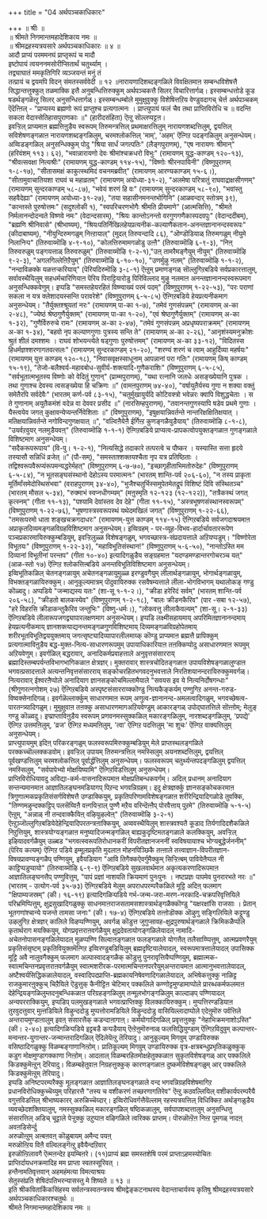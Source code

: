 +++
title = "04 अर्थपञ्चकाधिकारः"

+++
॥ श्रीः ॥  
॥ श्रीमते निगमान्तमहादेशिकाय नमः ॥  
॥ श्रीमद्रहस्यत्रयसारे अर्थपञ्चकाधिकारः ॥ ४ ॥  
आदौ प्राप्यं परममनघं प्राप्तृरूपं च मादौ  
इष्टोपायं त्वयननमसोरीप्सितार्थं चतुर्थ्याम् ।  
तद्व्याघातं ममकृतिगिरि व्यञ्जयन्तं मनुं तं  
तत्प्रायं च द्वयमपि विदन् संमतस्सर्ववेदी ॥ १२ ॥नारायणादिशब्दङ्गळिले विवक्षितमाऩ सम्बन्धविशेषत्तै सिद्धान्तत्तुक्कुत् तळमाक्कि इत्तै अनुबन्धित्तिरुक्कुम् अर्थपञ्चकत्तै सिलर् विचारित्तार्गळ्। इस्सम्बन्धत्तोडे कूड षडर्थङ्गळॆऩ्ऱु सिलर् अनुसन्धित्तार्गळ्। इस्सम्बन्धम्बोले मुमुक्षुवुक्कु विशेषित्तऱिय वेण्डुवदागच् चेर्त्त अर्थपञ्चकम् ऎदॆऩ्ऩिल् - "प्राप्यस्य ब्रह्मणो रूपं प्राप्तुश्च प्रत्यगात्मनः । प्राप्त्युपायं फलं चैव तथा प्राप्तिविरोधि च ॥ वदन्ति सकला वेदास्सेतिहासपुराणकाः ॥" (हारीदसंहिता) ऎऩ्ऱु सॊल्लप्पट्टऩ।  
इवऱ्ऱिल् प्राप्यमाऩ ब्रह्मत्तिऩुडैय स्वरूपम् तिरुमन्त्रत्तिल् प्रथमाक्षरत्तिलुम् नारायणशब्दत्तिलुम्, द्वयत्तिल् सविशेषणङ्गळाऩ नारायणशब्दङ्गळिलुम्, चरमश्लोकत्तिल् 'माम्', 'अहम्' ऎऩ्गिऱ पदङ्गळिलुम् अनुसन्धेयम्। अव्विडङ्गळिल् अनुसन्धिक्कुम् पोदु "श्रिया सार्धं जगत्पतिः" (लैङ्गपुराणम्), "एष नारायणः श्रीमान्" (हरिवंशम् ११३। ६२), "भवान्नारायणो देवः श्रीमांश्चक्रधरो विभुः" (रामायणम् युद्ध-काण्डम् १२०-१३), "श्रीवत्सवक्षा नित्यश्रीः" (रामायणम् युद्ध-काण्डम् ११४-१५), "विष्णोः श्रीरनपायिनी" (विष्णुपुराणम् १-८-१७), "सीतासमक्षं काकुत्स्थमिदं वचनमब्रवीत्" (रामायणम् आरण्यकाण्डम् १५-६।), "सीतामुवाचातियशा राघवं च महाव्रतम्" (रामायणम् अयोध्या-३१-२), "अलमेषा परित्रातुं राघवाद्राक्षसीगणम्" (रामायणम् सुन्दरकाण्डम् ५८-८७), "भवेयं शरणं हि वः" (रामायणम् सुन्दरकाण्डम् ५८-९०), "भवांस्तु सहवैदेह्या" (रामायणम् अयोध्या-३१-२७), "तया सहासीनमनन्तभोगिनि" (आळवन्दार् स्तोत्रम् ३९), "कान्तस्ते पुरुषोत्तमः" (सदुश्लोकी १), "स्वपरिचरणभोगैः श्रीमति प्रीयमाणे" (आत्मसित्ति), "श्रीमते निर्मलानन्दोदन्वते विष्णवे नमः" (वेदान्दसारम्), "श्रियः कान्तोऽनन्तो वरगुणगणैकास्पदवपुः" (वेदान्ददीबम्), "ब्रह्मणि श्रीनिवासे" (श्रीभाष्यम्), "श्रियःपतिर्निखिलहेयप्रत्यनीक-कल्याणैकतान-अनन्तज्ञानानन्दस्वरूपः" (कीदाबाष्यम्), "नीयुन्दिरुमगळुम् निऩ्ऱायाल्" (मुदल् तिरुवन्दादि ८६), "ऒण्डॊडियाळ् तिरुमगळुम् नीयुमे निलानिऱ्प" (तिरुवाय्मॊऴि ४-९-१०), "कोलत्तिरुमामगळोडु उऩ्ऩै" (तिरुवाय्मॊऴि ६-९-३), "निऩ् तिरुवरुळुम् पङ्गयत्ताळ् तिरुवरुळुम्" (तिरुवाय्मॊऴि ९-२-१),"उऩ् तामरैमङ्गैयुम् नीयुम्" (तिरुवाय्मॊऴि ९-२-३), "अगलगिल्लेऩिऱैयुम्" (तिरुवाय्मॊऴि ६-१०-१०), "उणर्मुऴु नलम्" (तिरुवाय्मॊऴि १-१-२), "नन्दाविळक्के यळत्तऱ्करियाय्" (पॆरियदिरुमॊऴि ३-८-१) ऎऩ्ऱुम् प्रमाणङ्गळ् सॊल्लुगिऱबडिये सर्वप्रकारत्तालुम्, सर्वावस्थैयिलुम् सहधर्मचारिणियाऩ पॆरिय पिराट्टियारोडु पिरिविल्लाद मुऴु नलमाऩ अनन्तज्ञानानन्दस्वरूपमाग अनुसन्धिक्कवेणुम्। इप्पडि "समस्तहेयरहितं विष्ण्वाख्यं परमं पदम्" (विष्णुपुराणम् १-२२-५३), "परः पराणां सकला न यत्र क्लेशादयस्सन्ति परावरेशे" (विष्णुपुराणम् ६-५-८५) ऎऩ्गिऱबडिये हेयप्रत्यनीकमाग अनुसन्धेयम्। "तैर्युक्तश्श्रूयतां नरः" (रामायणम् पा-का १-७), "तमेवं गुणसंपन्नम्" (रामायणम् अ-का २-४८), "ज्येष्ठं श्रेष्ठगुणैर्युक्तम्" (रामायणम् पा-का १-२०), "एवं श्रेष्ठगुणैर्युक्तम्" (रामायणम् अ-का १-३२), "गुणैर्विरुरुचे रामः" (रामायणम् अ-का २-४७), "तमेवं गुणसंपन्नम् अप्रधृष्यपराक्रमम्" (रामायणम् अ-का १-३४), "बहवो नृप कल्याणगुणाः पुत्रस्य सन्ति ते" (रामायणम् अ-का २-२६), "आनृशंस्यमनुक्रोशः श्रुतं शीलं दमश्शमः । राघवं शोभयन्त्येते षड्गुणाः पुरुषोत्तमम्" (रामायणम् अ-का ३३-१२), "विदितस्स हिधर्मज्ञश्शरणागतवत्सलः" (रामायणम् सुन्दरकाण्डम् २१-२०), "शरण्यं शरणं च त्वाम् आहुर्दिव्या महर्षयः" (रामायणम् युत्त काण्डम् १२०-१८), "निवासवृक्षस्साधूनाम् आपन्नानां परा गतिः" (रामायणम् किष् काण्डम् १५-१९), "तेजो-बलैश्वर्य-महावबोध-सुवीर्य-शक्त्यादि-गुणैकराशिः" (विष्णुपुराणम् ६-५-८५), "सर्वभूतात्मभूतस्य विष्णोः को वेदितुं गुणान्" (प्राम्मपुराणम्), "यथा रत्नानि जलधेः असङ्ख्येयानि पुत्रक । तथा गुणाश्च देवस्य त्वसङ्ख्येया हि चक्रिणः ॥" (वामऩपुराणम् ७४-४०), "वर्षायुतैर्यस्य गुणा न शक्या वक्तुं समेतैरपि सर्वदेवैः" (भारतम् कर्ण-पर्व ८३-१५), "चतुर्मुखायुर्यदि कोटिवक्त्रो भवेन्नरः क्वापि विशुद्धचेताः । स ते गुणानाम् अयुतैकमंशं वदेन्न वा देववर प्रसीद ॥" (नारसिम्हपुराणम्), "तवानन्तगुणस्यापि षडेव प्रथमे गुणाः । यैस्त्वयेव जगत् कुक्षावन्येप्यन्तर्निवेशिताः ॥" (विष्णुपुराणम्), "इषुक्षयान्निवर्तन्ते नान्तरिक्षक्षितिक्षयात् । मतिक्षयान्निवर्तन्ते नगोविन्दगुणक्षयात् ॥", "वल्विऩैयेऩै ईर्गिऩ्ऱ कुणङ्गळैयुडैयाय्" (तिरुवाय्मॊऴि ८-१-८), "उयर्वऱवुयर् नलमुडैयवऩ्" (तिरुवाय्मॊऴि १-१-१) ऎऩ्गिऱबडिये प्राप्यत्व-प्रापकत्वोपयुक्तङ्गळाऩ गुणङ्गळाले विशिष्टमाग अनुसन्धेयम्।  
"सदैकरूपरूपाय" (वि-पु। १-२-१), "नित्यसिद्धे तदाकारे तत्परत्वे च पौष्कर । यस्यास्ति सत्ता हृदये तस्यासौ सन्निधिं व्रजेत् ॥" (पौ-सम्), "समस्ताश्शक्तयश्चैता नृप यत्र प्रतिष्ठिताः । तद्विश्वरूपवैरूप्यंरूपमन्यद्धरेर्महत्" (विष्णुपुराणम् ६-७-७०), "इच्छागृहीताभिमतोरुदेहः" (विष्णुपुराणम् ६-५-८४), "न भूतसङ्घसंस्थानो देहोऽस्य परमात्मनः" (भारतम् शान्ति-पर्व २०६-६०), "न तस्य प्राकृता मूर्तिर्मांसमेदोस्थिसंभवा" (वराहपुराणम् ३४-४०), "भुजैश्चतुर्भिस्समुपेतमेतद्रूपं विशिष्टं दिवि संस्थितञ्च" (भारतम् मौसल ५-३४), "रुक्माभं स्वप्नधीगम्यम्" (मऩुस्मृति १२-१२३ (१२-१२२)), "तत्रैकस्थं जगत् कृत्स्नम्" (गीता ११-१३), "पश्यामि देवांस्तव देव देहे" (गीता ११-१५), "अस्त्रभूषणसंस्थानस्वरूपम्" (विष्णुपुराणम् १-२२-७६), "भूषणास्त्रस्वरूपस्थं यथेदमखिलं जगत्" (विष्णुपुराणम् १-२२-६६), "तमसःपरमो धाता शङ्खचक्रगदाधरः" (रामायणम्-युत्त काण्डम् ११४-१५) ऎऩ्गिऱबडिये सर्वजगदाश्रयमाऩ अप्राकृतदिव्यमङ्गळविग्रहविशिष्टमाग अनुसन्धेयम्। इव्विग्रहम् - पर-व्यूह-विभव-हार्दार्चावताररूपेण पञ्चप्रकारमायिरुक्कुम्बडियुम्, इवऱ्ऱिलुळ्ळ विशेषङ्गळुम्, भगवच्छास्त्र-संप्रदायत्ताले अऱियप्पडुम्। "विष्णोरेता विभूतयः" (विष्णुपुराणम् १-२२-३२), "महाविभूतिसंस्थान!" (विष्णुपुराणम् ५-६-५०), "नान्तोऽस्ति मम दिव्यानां विभूतीनां परन्तप" (गीता १०-४०) इत्यादिगळुडैय सङ्ग्रहमाऩ "यदण्डमण्डान्तरगोचरञ्च यत्" (आळ-स्तो १७) ऎऩ्गिऱ श्लोकत्तिऩ्बडिये अनन्तविभूतिविशिष्टमाग अनुसन्धेयम्।  
इव्विभूतिकळिल् चेतनङ्गळायुम् अचेतनङ्गळायुमुळ्ळ इरण्डुवगैयुम् लीलार्थङ्गळायुम्, भोगार्थङ्गळायुम्, विभक्तङ्गळायिरुक्कुम्। आनुकूल्यमात्रम् पॊदुवायिरुक्क रसवैषम्यत्ताले लीला-भोगविभागम् यथालोकङ् गण्डु कॊळ्वदु। अप्पडिये "जन्माद्यस्य यतः" (शा-सू १-१-२।), "क्रीडा हरेरिदं सर्वम्" (भारतम् शान्ति-पर्व २०६-५८), "क्रीडतो बालकस्येव" (विष्णुपुराणम् १-२-१८), "बालः क्रीडनकैरिव" (पार -सबा १२-५७), "हरे विहरसि क्रीडाकन्तुकैरिव जन्तुभिः" (विष्णु-धर्मः।), "लोकवत्तु लीलाकैवल्यम्" (शा-सू। २-१-३३) ऎऩ्गिऱबडिये लीलारूपजगद्व्यापारलक्षणमाग अनुसन्धेयम्। इप्पडि लक्ष्मीसहायमाय् अपरिमितज्ञानानन्दमाय् हेयप्रत्यनीकमाय् ज्ञानशक्त्याद्यनन्तमङ्गळगुणविशिष्टमाय् दिव्यमङ्गळविग्रहोपेतमाय् शरीरभूतविभूतिद्वययुक्तमाय् जगत्सृष्ट्यादिव्यापारलीलमाय्क् कॊण्डु प्राप्यमाऩ ब्रह्मत्तै प्रापिक्कुम् प्रत्यगात्माविऩुडैय बद्ध-मुक्त-नित्य-साधारणरूपमुम् उपायाधिकारियाऩ तऩक्किप्पोदु असाधारणमाऩ रूपमुम् अऱियवेणुम्। इवर्गळिल् बद्धरावार्, अनादिकर्मप्रवाहत्ताले अनुवृत्तसंसारराय् ब्रह्मादिस्तम्बपर्यन्तविभागभागिकळाऩ क्षेत्रज्ञर्। मुक्तरावार् शास्त्रचोदितङ्गळाऩ उपायविशेषङ्गळालुण्डाऩ भगवत्प्रसादत्ताले अत्यन्तनिवृत्तसंसारराय् सङ्कोचरहितभगवदनुभवत्ताले निरतिशयानन्दरायिरुक्कुमवर्गळ्। नित्यरावार् ईश्वरऩैप्पोले अनादियाग ज्ञानसङ्कोचमिल्लामैयाले "सवयस इव ये नित्यनिर्दोषगन्धाः" (श्रीगुणरत्नगोशम् २७) ऎऩ्गिऱबडिये अस्पृष्टसंसारराय्क्कॊण्डु नित्यकैङ्कर्यम् पण्णुगिऱ अनन्त-गरुड-विष्वक्सेनादिगळ्। इवर्गळॆल्लार्क्कुम् साधारणमाऩ रूपम् अणुत्व-ज्ञानानन्द-अमलत्वादिगळुम्, भगवच्छेषत्व-पारतन्त्र्यादिगळुम्। मुमुक्षुवाऩ तऩक्कु असाधारणमागअऱियवेण्डुम् आकारङ्गळ् उपोद्घातत्तिले सॊऩ्ऩोम्; मेलुङ् गण्डु कॊळ्वदु। इप्प्राप्ताविऩुडैय स्वरूपम् प्रणवनमस्सुक्कळिल् मकारङ्गळिलुम्, नारशब्दङ्गळिलुम्, 'प्रपद्ये' ऎऩ्गिऱ उत्तमऩिलुम्, 'व्रज' ऎऩ्गिऱ मध्यमऩिलुम्, 'त्वा' ऎऩ्गिऱ पदत्तिलुम् 'मा शुचः' ऎऩ्गिऱ वाक्यत्तिलुम् अनुसन्धेयम्।  
प्राप्त्युपायमुम् इदिऩ् परिकरङ्गळुम् फलस्वरूपमिरुक्कुम्बडियुम् मेले प्राप्तस्थलङ्गळिले परक्कच्चॊल्लक्कडवोम्। इवऱ्ऱिल् उपायम् तिरुमन्त्रत्तिल् नमस्सिलुम् अयनशब्दत्तिलुम्, द्वयत्तिल् पूर्वखण्डत्तिलुम् चरमश्लोकत्तिल् पूर्वार्द्धत्तिलुम् अनुसन्धेयम्। फलस्वरूपम् चतुर्थ्यन्तपदङ्गळिलुम् द्वयत्तिल् नमस्सिलुम्, "सर्वपापेभ्यो मोक्षयिष्यामि" ऎऩ्गिऱविडत्तिलुम् अनुसन्धेयम्।  
प्राप्तिविरोधियावदु अविद्या-कर्म-वासनादिरूपमाऩ मोक्षप्रतिबन्धकवर्गम्। अदिल् प्रधानम् अनादियाग सन्तन्यमानमाऩ आज्ञातिलङ्घनमडियागप् पिऱन्द भगवन्निग्रहम्। इदु क्षेत्रज्ञर्क्कु ज्ञानसङ्कोचकरमाऩ त्रिगुणात्मकप्रकृतिसंसर्गविशेषत्तै उण्डाक्कियुम्, प्रकृतिपरिणामविशेषङ्गळाऩ शरीरेन्द्रियादिगळोडे तुवक्कि, "तिण्णमऴुन्दक्कट्टिप् पलसॆय्विऩै वऩ्गयिऱ्ऱाल् पुण्णै मऱैय वरिन्दॆऩ्ऩैप् पोरवैत्ताय् पुऱमे" (तिरुवाय्मॊऴि ५-१-५) ऎऩ्ऱुम्, "अन्नाळ् नी तन्दवाक्कैयिऩ् वऴियुऴल्वेऩ्" (तिरुवाय्मॊऴि ३-२-१) ऎऩ्ऱुञ्जॊल्लुगिऱबडियेदेहेन्द्रियादिपरतन्त्रऩाक्कियुम्, अव्ववस्थैयिलुम् शास्त्रवश्यतै कूडाद तिर्यगादिदशैकळिले निऱुत्तियुम्, शास्त्रयोग्यङ्गळाऩ मनुष्यादिजन्मङ्गळिल् बाह्यकुदृष्टिमतङ्गळाले कलक्कियुम्, अवऱ्ऱिल् इऴियादवर्गळैयुम् उळ्बड "भगवत्स्वरूपतिरोधानकरीं विपरीतज्ञानजननीं स्वविषयायाश्च भोग्यबुद्धेर्जननीम्" (पॆरिय कत्यम्) ऎऩ्गिऱ पडिये इम्मूलप्रकृति मुदलाऩ मोहनपिञ्छिकै तऩ्ऩाले तत्त्वाज्ञान-विपरीतज्ञान-विषयप्रावण्यङ्गळैप् पण्णियुम्, इवैयडियाग "आवि तिगैक्कऐवर्गुमैक्कुम् सिऱ्ऱिऩ्बम् पावियेऩैप्पल नी काट्टिप्पडुप्पायो" (तिरुवाय्मॊऴि ६-९-९) ऎऩ्गिऱबडिये सुखलवार्थमाऩ अकृत्यकरणादिरूपमाऩ आज्ञातिलङ्घनत्तैप् पण्णुवित्तुम्, "पापं प्रज्ञां नाशयति क्रियमाणं पुनःपुनः । नष्टप्रज्ञः पापमेव पुनरारभते नरः ॥" (भारतम् - उत्योग-पर्व ३५-७३) ऎऩ्गिऱबडिये मेलुम् अपराधपरम्परैकळिले मूट्टि अदिऩ् फलमाग "क्षिपाम्यजस्रम्" (की। १६-१९) इत्यादिगळिऱ्पडिये गर्भ-जन्म-जरा-मरण-नरकादि-चक्रपरिवृत्तियिले परिभ्रमिप्पित्तुम्, क्षुद्रसुखादिगळुक्कु साधनमाऩराजसतामसशास्त्रार्थङ्गळैक्कॊण्डु "यक्षरक्षांसि राजसाः । प्रेतान् भूतगणांश्चान्ये यजन्ते तामसा जनाः" (की। १७-४) ऎऩ्गिऱबडिये तऩ्ऩोडॊक्क ऒऴुगु सङ्गिलियिले कट्टुण्डु उऴलुगिऱ क्षेत्रज्ञर् कालिले विऴप्पण्णियुम्, अवर्गळ् कॊडुत्त जुगुप्सावह-क्षुद्रपुरुषार्थङ्गळाले क्रिमिकळैप्पोले कृतार्थराग मयक्कियुम्, योगप्रवृत्तराऩवर्गळैयुम् क्षुद्रदेवतायोगङ्गळिलेयादल् नामादि-अचेतनोपासनङ्गळिलेयादल् मूळप्पण्णि सिल्वाऩङ्गळाऩ फलङ्गळाले योगत्तैत् तलैसाय्प्पित्तुम्, आत्मप्रवणरैयुम् प्रकृतिसंसृष्टम् प्रकृतिवियुक्तमॆऩ्गिऱ इव्विरण्डुबडियिलुम् ब्रह्मदृष्टियालेयादल्, स्वरूपमात्रत्तालेयादल् उपासिक्क मूट्टि अवै नालुवगैक्कुम् फलमाग अल्पास्वादङ्गळैक् कॊडुत्तु पुनरावृत्तियैप्पण्णियुम्, ब्रह्मात्मक-स्वात्मचिन्तनप्रवृत्तराऩवर्गळैयुम् स्वात्मशरीरक-परमात्मचिन्तनपररैयुम्अन्तरायमाऩ आत्मानुभवत्तालेयादल्, अष्टैश्वर्यसिद्धिकळालेयादल्, वस्वादिपदप्राप्ति-ब्रह्मकायनिषेवणादिगळालेयादल्, अभिषेकत्तुक्कु नाळिट्ट राजकुमारऩुक्कुच् चिऱैयिले ऎडुत्तुक् कैनीट्टिऩ चेटिमार् पक्कलिले कण्णोट्टमुण्डामाप्पोले प्रारब्धकर्मफलमाऩ देहेन्द्रियङ्गळिलुम्तदनुबन्धिकळाऩ परिग्रहङ्गळिलुम् तन्मूलभोगङ्गळिलुम् काल्दाऴप् पण्णियादल् अन्यपरराक्कियुम्, इप्पडिप् पलमुखङ्गळाले भगवत्प्राप्तिक्कु विलक्कायिरुक्कुम्। मुप्पत्तिरण्डडियाऩ तुरवुदत्तुवार् मुऩ्ऩडियिले विऴुन्ददोडु मुप्पत्तोरामडियिले विऴुन्ददोडु वासियिल्लादाप्पोले एदेऩुमॊरु पर्वत्तिले अन्तरायमुण्डाऩालुम् इवऩ् संसारत्तैक् कडन्दाऩागाऩ्। कर्मयोगादिगळिल् प्रवृत्तऩुक्कु "नेहाभिक्रमनाशोऽस्ति" (की। २-४०) इत्यादिगळिऱ्पडिये इट्टबडै कऱ्पडैयाय् ऎऩ्ऱेऩुमॊरुनाळ् फलसिद्धियुण्डाम् ऎऩ्गिऱविदुवुम् कल्पान्तर-मन्वन्तर-युगान्तर-जन्मान्तरादिगळिल् ऎदिलेयॆऩ्ऱु तॆरियादु। आनुकूल्यम् मिगवुम् उण्डायिरुक्क वसिष्ठादिगळुक्कु विळम्बङ्गाणानिऩ्ऱोम्। प्रातिकूल्यम् मिगवुम् उण्डायिरुक्क वृत्र-क्षत्रबन्धुप्रभृतिकळुक्कुक् कडुग मोक्षमुण्डागक्काणा निऩ्ऱोम्। आदलाल् विळम्बरहितमोक्षहेतुक्कळाऩ सुकृतविशेषङ्गळ् आर् पक्कलिले किडक्कुमॆऩ्ऱुन् दॆरियादु। विळम्बहेतुवाऩ निग्रहत्तुक्कुक् कारणङ्गळाऩ दुष्कर्मविशेषङ्गळुम् आर् पक्कलिले किडक्कुमॆऩ्ऱुम् तॆरियादु।  
इप्पडि अनिष्टपरम्परैक्कु मूलङ्गळाऩ आज्ञातिलङ्घनङ्गळाले वन्द भगवन्निग्रहविशेषमागिऱ प्रधानविरोधिक्कुच्चॆय्युम् परिहारत्तै "तस्य च वशीकरणं तच्छरणागतिरेव" ऎऩ्ऱु कठवल्लियिल् वशीकार्यपरम्परैयै वगुत्तविडत्तिल् श्रीभाष्यकारर् अरुळिच्चॆय्दार्। इव्विरोधिवर्गत्तैयॆल्लाम् रहस्यत्रयत्तिल् विधिक्किऱ अर्थङ्गळुडैय व्यवच्छेदशक्तियालुम्, नमस्सुक्कळिल् मकारङ्गळिल् षष्ठिकळालुम्, सर्वपापशब्दत्तालुम् अनुसन्धित्तु संसारत्तिल् अडिच् चूट्टाले पेऱ्ऱुक्कु उऱुप्पाऩ वऴिगळिले त्वरिक्क प्राप्तम्। पॊरुळॊऩ्ऱॆऩ निऩ्ऱ पूमगळ् नादऩ् अवऩडिसेर्न्दु  
अरुळॊऩ्ऱुम् अऩ्बऩवऩ् कॊळुबायम् अमैन्द पयऩ्  
मरुळॊऩ्ऱिय विऩै वल्विलङ्गॆऩ्ऱु इवैयैन्दऱिवार्  
इरुळॊऩ्ऱिलावगै ऎऩ्मऩन्देऱ इयम्बिऩरे। (११)प्राप्यं ब्रह्म समस्तशेषि परमं प्राप्ताऽहमस्योचितः  
प्राप्तिर्दायधनक्रमादिह मम प्राप्ता स्वतस्सूरिवत् ।  
हन्तैनामतिवृत्तवान् अहमहंमत्या विमत्याश्रयः  
सेतुस्संप्रति शेषिदंपतिभरन्यासस्तु मे शिष्यते ॥ १३ ॥  
इति श्रीकवितार्किकसिंहस्य सर्वतन्त्रस्वतन्त्रस्य श्रीमद्वेङ्कटनाथस्य वेदान्ताचार्यस्य कृतिषु श्रीमद्रहस्यत्रयसारे अर्थपञ्चकाधिकारश्चतुर्थः ॥  
श्रीमते निगमान्तमहादेशिकाय नमः ॥